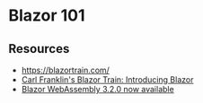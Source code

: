 # Blazor 101


## Resources

- https://blazortrain.com/
- [Carl Franklin's Blazor Train: Introducing Blazor](https://www.youtube.com/watch?v=1FYhpL-JFY0)
- [Blazor WebAssembly 3.2.0 now available](https://devblogs.microsoft.com/dotnet/blazor-webassembly-3-2-0-now-available/)
